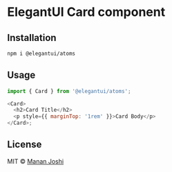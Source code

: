 # ElegantUI Card component

## Installation

```bash
npm i @elegantui/atoms
```

## Usage

```js
import { Card } from '@elegantui/atoms';

<Card>
  <h2>Card Title</h2>
  <p style={{ marginTop: '1rem' }}>Card Body</p>
</Card>;
```

## License

MIT © [Manan Joshi](https://mananjoshi.me)
